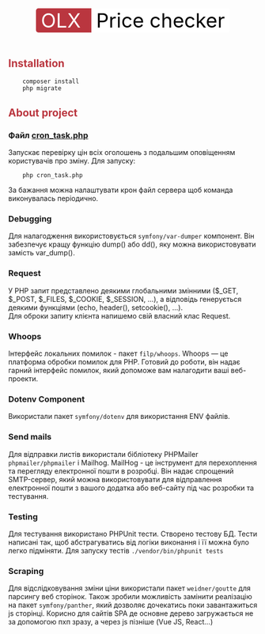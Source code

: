 <div align="center" style="margin-top: 50px; margin-bottom: 50px">
<span style="border-top-left-radius: 5px; border-bottom-left-radius: 5px; background-color: #ba363f; font-size: 40px; width: 100px; padding-left: 10px; padding-right: 10px; color: white">
OLX
</span>
<span style="border-top-right-radius: 5px; border-bottom-right-radius: 5px; background-color: white; font-size: 40px; width: 100px; padding-left: 10px; padding-right: 10px; color: black">
Price checker
</span>
</div>

## <h2 style="color:#ba363f">Installation</h2>
``` 
    composer install
    php migrate
```

## <h2 style="color:#ba363f">About project</h2>

### Файл [cron_task.php](cron_task.php)
Запускає перевірку цін всіх оголошень з подальшим оповіщенням користувачів про зміну.
Для запуску:
``` 
    php cron_task.php
```
За бажання можна налаштувати крон файл сервера щоб команда виконувалась періодично.

### Debugging
Для налагодження використовується `symfony/var-dumper` компонент. Він забезпечує кращу функцію dump() або dd(), яку можна використовувати замість var_dump().

### Request
У PHP запит представлено деякими глобальними змінними ($_GET, $_POST, $_FILES, $_COOKIE, $_SESSION, ...), а відповідь генерується деякими функціями (echo, header(), setcookie(), ...).
<br> Для оброки запиту клієнта напишемо свій власний клас Request.

### Whoops
Інтерфейс локальних помилок - пакет `filp/whoops`. Whoops — це платформа обробки помилок для PHP. Готовий до роботи, він надає гарний інтерфейс помилок, який допоможе вам налагодити ваші веб-проекти.

### Dotenv Component
Використали пакет `symfony/dotenv` для використання ENV файлів.

### Send mails
Для відправки листів використали бібліотеку PHPMailer `phpmailer/phpmailer` і Mailhog.
MailHog - це інструмент для перехоплення та перегляду електронної пошти в розробці. Він надає спрощений SMTP-сервер, який можна використовувати для відправлення електронної пошти з вашого додатка або веб-сайту під час розробки та тестування.

### Testing
Для тестування використано PHPUnit тести. Створено тестову БД. Тести написані так, щоб абстрагуватись від логіки виконання і її можна було легко підміняти.
Для запуску тестів `./vendor/bin/phpunit tests`

### Scraping
Для відслідковування зміни ціни використали пакет `weidner/goutte` для парсингу веб сторінок. Також зробили можливість замінити реалізацію на пакет `symfony/panther`, який дозволяє дочекатись поки завантажиться js сторінці. Корисно для сайтів SPA де основне дерево загружається не за допомогою пхп зразу, а через js пізніше (Vue JS, React...)